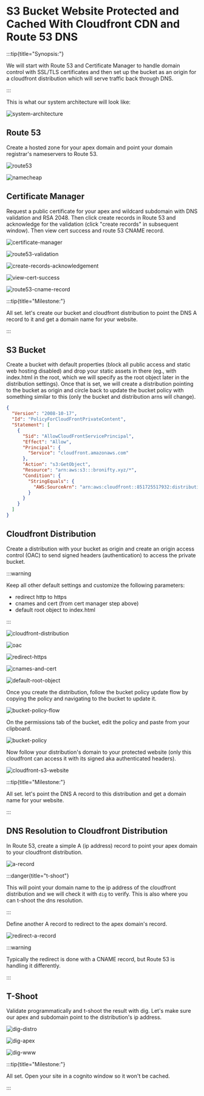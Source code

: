# S3 Bucket Website Protected and Cached With Cloudfront CDN and Route 53 DNS

:::tip{title="Synopsis:"}

We will start with Route 53 and Certificate Manager to handle domain control with SSL/TLS certificates and then set up the bucket as an origin for a cloudfront distribution which will serve traffic back through DNS.

:::

This is what our system architecture will look like:

![system-architecture](./system-architecture.png)

## Route 53

Create a hosted zone for your apex domain and point your domain registrar's nameservers to Route 53.

![route53](./route-53-name-servers.png)

![namecheap](./namecheap.png)

## Certificate Manager

Request a public certificate for your apex and wildcard subdomain with DNS validation and RSA 2048. Then click create records in Route 53 and acknowledge for the validation (click "create records" in subsequent window). Then view cert success and route 53 CNAME record.

![certificate-manager](./certificate-manager.png)

![route53-validation](./route-53-validation.png)

![create-records-acknowledgement](./create-records-acknowledgement.png)

![view-cert-success](./view-cert-success.png)

![route53-cname-record](./route-53-cname-record.png)

:::tip{title="Milestone:"}

All set. let's create our bucket and cloudfront distribution to point the DNS A record to it and get a domain name for your website.

:::

## S3 Bucket

Create a bucket with default properties (block all public access and static web hosting disabled) and drop your static assets in there (eg., with index.html in the root, which we will specify as the root object later in the distribution settings). Once that is set, we will create a distribution pointing to the bucket as origin and circle back to update the bucket policy with something similar to this (only the bucket and distribution arns will change).

```json
{
  "Version": "2008-10-17",
  "Id": "PolicyForCloudFrontPrivateContent",
  "Statement": [
    {
      "Sid": "AllowCloudFrontServicePrincipal",
      "Effect": "Allow",
      "Principal": {
        "Service": "cloudfront.amazonaws.com"
      },
      "Action": "s3:GetObject",
      "Resource": "arn:aws:s3:::bronifty.xyz/*",
      "Condition": {
        "StringEquals": {
          "AWS:SourceArn": "arn:aws:cloudfront::851725517932:distribution/E2UEHC2IRROLN2"
        }
      }
    }
  ]
}
```

## Cloudfront Distribution

Create a distribution with your bucket as origin and create an origin access control (OAC) to send signed headers (authentication) to access the private bucket.

:::warning

Keep all other default settings and customize the following parameters:

- redirect http to https
- cnames and cert (from cert manager step above)
- default root object to index.html

:::

![cloudfront-distribution](./cloudfront-distribution.png)

![oac](./oac.png)

![redirect-https](./redirect-https.png)

![cnames-and-cert](./cnames-and-cert.png)

![default-root-object](./default-root-object.png)

Once you create the distribution, follow the bucket policy update flow by copying the policy and navigating to the bucket to update it.

![bucket-policy-flow](./bucket-policy-flow.png)

On the permissions tab of the bucket, edit the policy and paste from your clipboard.

![bucket-policy](./bucket-policy.png)

Now follow your distribution's domain to your protected website (only this cloudfront can access it with its signed aka authenticated headers).

![cloudfront-s3-website](./cloudfront-s3-website.png)

:::tip{title="Milestone:"}

All set. let's point the DNS A record to this distribution and get a domain name for your website.

:::

## DNS Resolution to Cloudfront Distribution

In Route 53, create a simple A (ip address) record to point your apex domain to your cloudfront distribution.

![a-record](./a-record.png)

:::danger{title="t-shoot"}

This will point your domain name to the ip address of the cloudfront distribution and we will check it with `dig` to verify. This is also where you can t-shoot the dns resolution.

:::

Define another A record to redirect to the apex domain's record.

![redirect-a-record](./redirect-a-record.png)

:::warning

Typically the redirect is done with a CNAME record, but Route 53 is handling it differently.

:::

## T-Shoot

Validate programmatically and t-shoot the result with dig. Let's make sure our apex and subdomain point to the distribution's ip address.

![dig-distro](./dig-distro.png)

![dig-apex](./dig-apex.png)

![dig-www](./dig-www.png)

:::tip{title="Milestone:"}

All set. Open your site in a cognito window so it won't be cached.

:::
